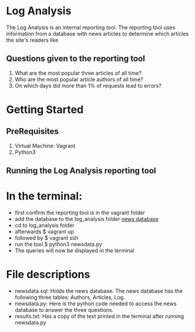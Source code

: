 # Log Analysis
The Log Analysis is an internal reporting tool. The reporting tool uses
information from a database with news articles to determine which articles
the site's readers like

## Questions given to the reporting tool
1. What are the most popular three articles of all time?
2. Who are the most popular article authors of all time?
3. On which days did more than 1% of requests lead to errors?

# Getting Started

## PreRequisites
1. Virtual Machine: Vagrant
2. Python3

## Running the Log Analysis reporting tool
# In the terminal:
  * first confirm the reporting tool is in the vagrant folder
  * add the database to the log_analysis folder [news database](https://d17h27t6h515a5.cloudfront.net/topher/2016/August/57b5f748_newsdata/newsdata.zip)
  * cd to log_analysis folder
  * afterwards  $ vagrant up
  * followed by $ vagrant ssh
  * run the tool $ python3 newsdata.py
  * The queries will now be displayed in the terminal


# File descriptions
* newsdata.sql: Holds the news database. The news database has the following three
  tables: Authors, Articles, Log.
* newsdata.py: Here is the python code needed to access the news database to answer
  the three questions.
* results.txt: Has a copy of the text printed in the terminal after running
  newsdata.py
